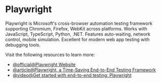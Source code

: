 # Playwright

Playwright is Microsoft's cross-browser automation testing framework supporting Chromium, Firefox, WebKit across platforms. Works with JavaScript, TypeScript, Python, .NET. Features auto-waiting, network control, mobile simulation. Excellent for modern web app testing with debugging tools.

Visit the following resources to learn more:

- [@official@Playwright Website](https://playwright.dev/)
- [@article@Playwright, a Time-Saving End-to-End Testing Framework](https://thenewstack.io/playwright-a-time-saving-end-to-end-testing-framework/)
- [@video@Get started with end-to-end testing: Playwright](https://www.youtube.com/playlist?list=PLQ6Buerc008ed-F9OksF7ek37wR3y916p)